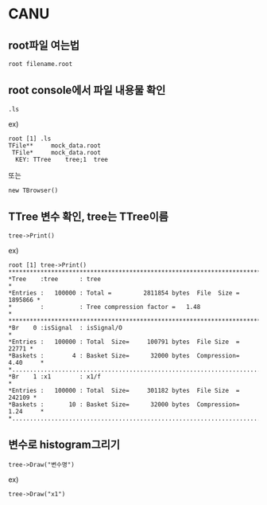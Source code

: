 # CANU

## root파일 여는법

    root filename.root
    
## root console에서 파일 내용물 확인

    .ls
    
ex)

    root [1] .ls
    TFile**		mock_data.root
     TFile*		mock_data.root
      KEY: TTree	tree;1	tree
    
또는
    
    new TBrowser()
    
## TTree 변수 확인, tree는 TTree이름

    tree->Print()
    
ex)

    root [1] tree->Print()
    ******************************************************************************
    *Tree    :tree      : tree                                                   *
    *Entries :   100000 : Total =         2811854 bytes  File  Size =    1895866 *
    *        :          : Tree compression factor =   1.48                       *
    ******************************************************************************
    *Br    0 :isSignal  : isSignal/O                                             *
    *Entries :   100000 : Total  Size=     100791 bytes  File Size  =      22771 *
    *Baskets :        4 : Basket Size=      32000 bytes  Compression=   4.40     *
    *............................................................................*
    *Br    1 :x1        : x1/f                                                   *
    *Entries :   100000 : Total  Size=     301182 bytes  File Size  =     242109 *
    *Baskets :       10 : Basket Size=      32000 bytes  Compression=   1.24     *
    *............................................................................*
    
## 변수로 histogram그리기

    tree->Draw("변수명")

ex)

    tree->Draw("x1")

